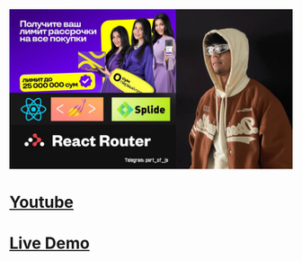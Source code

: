 <img src="./public/uzum.jpg"/>

<h1>
    <a href="https://www.youtube.com/watch?v=5-GTsgiq9Po&list=PLxyjvfxj0CUJjKGUvbpddX-vSWQyjtRgE">Youtube</a>
</h1>

<h1>
 <a href="https://uzum-react-for-youtube.vercel.app/">Live Demo</a>
</h1>
